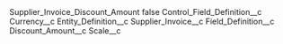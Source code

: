 <?xml version="1.0" encoding="UTF-8"?>
<CustomMetadata xmlns="http://soap.sforce.com/2006/04/metadata" xmlns:xsi="http://www.w3.org/2001/XMLSchema-instance" xmlns:xsd="http://www.w3.org/2001/XMLSchema">
    <label>Supplier_Invoice_Discount_Amount</label>
    <protected>false</protected>
    <values>
        <field>Control_Field_Definition__c</field>
        <value xsi:type="xsd:string">Currency__c</value>
    </values>
    <values>
        <field>Entity_Definition__c</field>
        <value xsi:type="xsd:string">Supplier_Invoice__c</value>
    </values>
    <values>
        <field>Field_Definition__c</field>
        <value xsi:type="xsd:string">Discount_Amount__c</value>
    </values>
    <values>
        <field>Scale__c</field>
        <value xsi:nil="true"/>
    </values>
</CustomMetadata>
